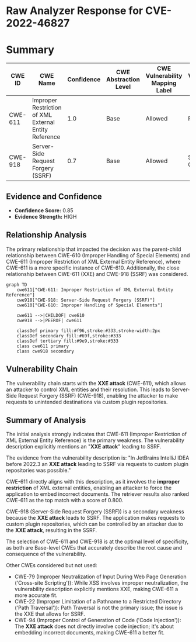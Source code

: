 # Raw Analyzer Response for CVE-2022-46827

# Summary
| CWE ID | CWE Name | Confidence | CWE Abstraction Level | CWE Vulnerability Mapping Label | CWE-Vulnerability Mapping Notes |
|---|---|---|---|---|---|
| CWE-611 | Improper Restriction of XML External Entity Reference | 1.0 | Base | Allowed | Primary CWE |
| CWE-918 | Server-Side Request Forgery (SSRF) | 0.7 | Base | Allowed | Secondary CWE |

## Evidence and Confidence

*   **Confidence Score:** 0.85
*   **Evidence Strength:** HIGH

## Relationship Analysis
The primary relationship that impacted the decision was the parent-child relationship between CWE-610 (Improper Handling of Special Elements) and CWE-611 (Improper Restriction of XML External Entity Reference), where CWE-611 is a more specific instance of CWE-610. Additionally, the close relationship between CWE-611 (XXE) and CWE-918 (SSRF) was considered.

```mermaid
graph TD
    cwe611["CWE-611: Improper Restriction of XML External Entity Reference"]
    cwe918["CWE-918: Server-Side Request Forgery (SSRF)"]
    cwe610["CWE-610: Improper Handling of Special Elements"]
    
    cwe611 -->|CHILDOF| cwe610
    cwe918 -->|PEEROF| cwe611

    classDef primary fill:#f96,stroke:#333,stroke-width:2px
    classDef secondary fill:#69f,stroke:#333
    classDef tertiary fill:#9e9,stroke:#333
    class cwe611 primary
    class cwe918 secondary
```

## Vulnerability Chain
The vulnerability chain starts with the **XXE attack** (CWE-611), which allows an attacker to control XML entities and their resolution. This leads to Server-Side Request Forgery (SSRF) (CWE-918), enabling the attacker to make requests to unintended destinations via custom plugin repositories.

## Summary of Analysis
The initial analysis strongly indicates that CWE-611 (Improper Restriction of XML External Entity Reference) is the primary weakness. The vulnerability description explicitly mentions an "**XXE attack**" leading to SSRF.

The evidence from the vulnerability description is: "In JetBrains IntelliJ IDEA before 2022.3 an **XXE attack** leading to SSRF via requests to custom plugin repositories was possible."

CWE-611 directly aligns with this description, as it involves the **improper restriction** of XML external entities, enabling an attacker to force the application to embed incorrect documents. The retriever results also ranked CWE-611 as the top match with a score of 0.800.

CWE-918 (Server-Side Request Forgery (SSRF)) is a secondary weakness because the **XXE attack** leads to SSRF. The application makes requests to custom plugin repositories, which can be controlled by an attacker due to the **XXE attack**, resulting in the SSRF.

The selection of CWE-611 and CWE-918 is at the optimal level of specificity, as both are Base-level CWEs that accurately describe the root cause and consequence of the vulnerability.

Other CWEs considered but not used:
*   CWE-79 (Improper Neutralization of Input During Web Page Generation ('Cross-site Scripting')): While XSS involves improper neutralization, the vulnerability description explicitly mentions XXE, making CWE-611 a more accurate fit.
*   CWE-22 (Improper Limitation of a Pathname to a Restricted Directory ('Path Traversal')): Path Traversal is not the primary issue; the issue is the XXE that allows for SSRF.
*   CWE-94 (Improper Control of Generation of Code ('Code Injection')): The **XXE attack** does not directly involve code injection; it's about embedding incorrect documents, making CWE-611 a better fit.